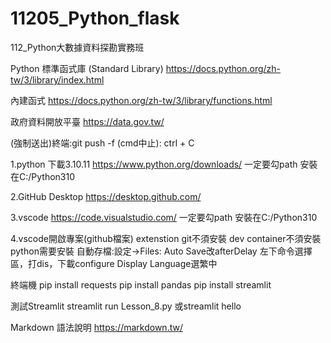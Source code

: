 # 11205_Python_flask
112_Python大數據資料探勘實務班

Python 標準函式庫 (Standard Library)
https://docs.python.org/zh-tw/3/library/index.html

內建函式
https://docs.python.org/zh-tw/3/library/functions.html

政府資料開放平臺
https://data.gov.tw/

(強制送出)終端:git push -f
(cmd中止): ctrl + C

1.python 下載3.10.11
https://www.python.org/downloads/
一定要勾path
安裝在C:/Python310

2.GitHub Desktop
https://desktop.github.com/

3.vscode
https://code.visualstudio.com/
一定要勾path
安裝在C:/Python310

4.vscode開啟專案(github檔案)
extenstion
git不須安裝
dev container不須安裝
python需要安裝
自動存檔:設定->Files: Auto Save改afterDelay
左下命令選擇區，打dis，下載configure Display Language選繁中

終端機
pip install requests
pip install pandas
pip install streamlit

測試Streamlit
streamlit run Lesson_8.py
或streamlit hello

Markdown 語法說明
https://markdown.tw/


